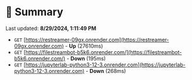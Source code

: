 # 📖 Summary
Last updated: **8/29/2024, 1:11:49 PM**

- `GET` [https://restreamer-09gx.onrender.com](https://restreamer-09gx.onrender.com) - **Up** (27610ms)
- `GET` [https://filestreambot-b5k6.onrender.com/](https://filestreambot-b5k6.onrender.com/) - **Down** (195ms)
- `GET` [https://jupyterlab-python3-12-3.onrender.com](https://jupyterlab-python3-12-3.onrender.com) - **Down** (268ms)
